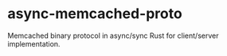 # async-memcached-proto

Memcached binary protocol in async/sync Rust for client/server implementation.